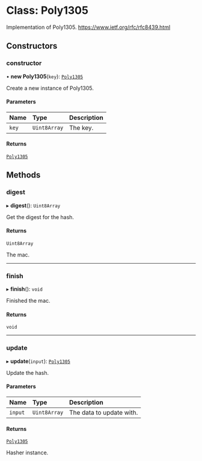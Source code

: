 # Class: Poly1305

Implementation of Poly1305.
https://www.ietf.org/rfc/rfc8439.html

## Constructors

### constructor

• **new Poly1305**(`key`): [`Poly1305`](Poly1305.md)

Create a new instance of Poly1305.

#### Parameters

| Name  | Type         | Description |
| :---- | :----------- | :---------- |
| `key` | `Uint8Array` | The key.    |

#### Returns

[`Poly1305`](Poly1305.md)

## Methods

### digest

▸ **digest**(): `Uint8Array`

Get the digest for the hash.

#### Returns

`Uint8Array`

The mac.

---

### finish

▸ **finish**(): `void`

Finished the mac.

#### Returns

`void`

---

### update

▸ **update**(`input`): [`Poly1305`](Poly1305.md)

Update the hash.

#### Parameters

| Name    | Type         | Description              |
| :------ | :----------- | :----------------------- |
| `input` | `Uint8Array` | The data to update with. |

#### Returns

[`Poly1305`](Poly1305.md)

Hasher instance.

